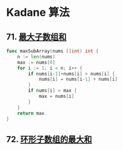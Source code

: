 # Kadane 算法

## 71. [最大子数组和](https://leetcode.cn/problems/maximum-subarray/)

```go
func maxSubArray(nums []int) int {
	n := len(nums)
	max := nums[0]
	for i := 1; i < n; i++ {
		if nums[i-1]+nums[i] > nums[i] {
			nums[i] = nums[i-1] + nums[i]
		}
		if nums[i] > max {
			max = nums[i]
		}
	}
	return max
}

```



## 72. [环形子数组的最大和](https://leetcode.cn/problems/maximum-sum-circular-subarray/)

```go
```


